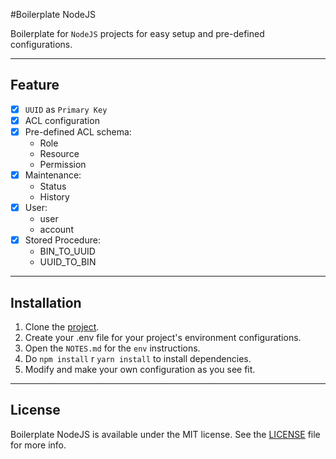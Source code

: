 #Boilerplate NodeJS

Boilerplate for `NodeJS` projects for easy setup and pre-defined configurations.

---

## Feature

- [x] `UUID` as `Primary Key`
- [x] ACL configuration
- [x] Pre-defined ACL schema:
    * Role
    * Resource
    * Permission
- [x] Maintenance:
    * Status
    * History
- [x] User:
    * user
    * account
- [x] Stored Procedure:
    * BIN_TO_UUID
    * UUID_TO_BIN

---

## Installation

1. Clone the [project](https://github.com/nferocious76/NodeJSBoilerPlate).
2. Create your .env file for your project's environment configurations.
3. Open the `NOTES.md` for the `env` instructions.
4. Do `npm install` r `yarn install` to install dependencies.
5. Modify and make your own configuration as you see fit.

---

## License

Boilerplate NodeJS is available under the MIT license. See the [LICENSE](https://github.com/nferocious76/NodeJSBoilerPlate/blob/master/LICENSE) file for more info.